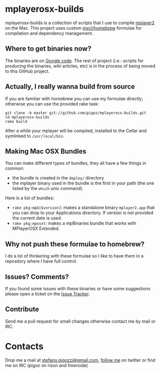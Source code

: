 mplayerosx-builds
=================
mplayerosx-builds is a collection of scripts that I use to compile [mplayer2](http://www.mplayer2.org/) on the Mac.
This project uses custom [mxcl/homebrew](http://github.com/mxcl/homebrew) formulae for compilation and dependency management.

Where to get binaries now?
--------------------------
The binaries are on [Google code](http://code.google.com/p/mplayerosx-builds/). The rest of project (i.e.: scripts for producing the binaries, wiki articles, etc) is in the process of being moved to this GitHub project.

Actually, I really wanna build from source
------------------------------------------
If you are familiar with homebrew you can use my formulae directly; otherwise you can use the provided rake task:

    git clone -b master git://github.com/pigoz/mplayerosx-builds.git
    cd mplayerosx-builds
    rake build

After a while your mplayer will be compiled, installed to the Cellar and symlinked to `/usr/local/bin`.

Making Mac OSX Bundles
----------------------
You can make different types of bundles, they all have a few things in common:

 *  the bundle is created in the `deploy/` directory
 *  the mplayer binary used in the bundle is the first in your path (the one listed by the `which` unix command).

Here is a list of bundles:

 *  `rake pkg:mpb[$version]`: makes a standalone binary `mplayer2.app` that you can drop to your Applications directory. If version is not provided the current date is used.
 *  `rake pkg:mposxt`: makes a mpBinaries bundle that works with MPlayerOSX Extended.

Why not push these formulae to homebrew?
----------------------------------------------
I do a lot of thinkering with these formulae so I like to have them in a repository where I have full control.

Issues? Comments?
-----------------
If you found some issues with these binaries or have some suggestions please open a ticket on the [Issue Tracker](https://github.com/pigoz/mplayerosx-builds/issues).

Contribute
----------
Send me a pull request for small changes otherwise contact me by mail or IRC.

Contacts
========
Drop me a mail at stefano.pigozzi@gmail.com, [follow me](http://twitter.com/pigoz) on twitter or find me on IRC (pigoz on rizon and freenode)
